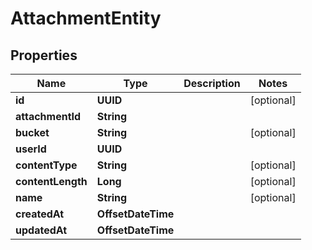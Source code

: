 

# AttachmentEntity


## Properties

| Name | Type | Description | Notes |
|------------ | ------------- | ------------- | -------------|
|**id** | **UUID** |  |  [optional] |
|**attachmentId** | **String** |  |  |
|**bucket** | **String** |  |  [optional] |
|**userId** | **UUID** |  |  |
|**contentType** | **String** |  |  [optional] |
|**contentLength** | **Long** |  |  [optional] |
|**name** | **String** |  |  [optional] |
|**createdAt** | **OffsetDateTime** |  |  |
|**updatedAt** | **OffsetDateTime** |  |  |



